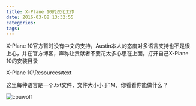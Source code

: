 ```yaml
---
title: X-Plane 10的汉化工作
date: 2016-03-08 13:32:55
categories:
tags:
---
```


X-Plane 10官方暂时没有中文的支持，Austin本人的态度对多语言支持也不是很上心，并在官方博客，声称让贡献者不要花太多心思在上面。打开自己X-Plane 10的安装目录

X-Plane 10\\Resources\\text

这里每种语言是一个.txt文件，文件大小小于1M，你看看你能做什么？

![cpuwolf](/images/data/attachment/201603/08/213250bl7ndcjjg85c5e3e.jpg)


